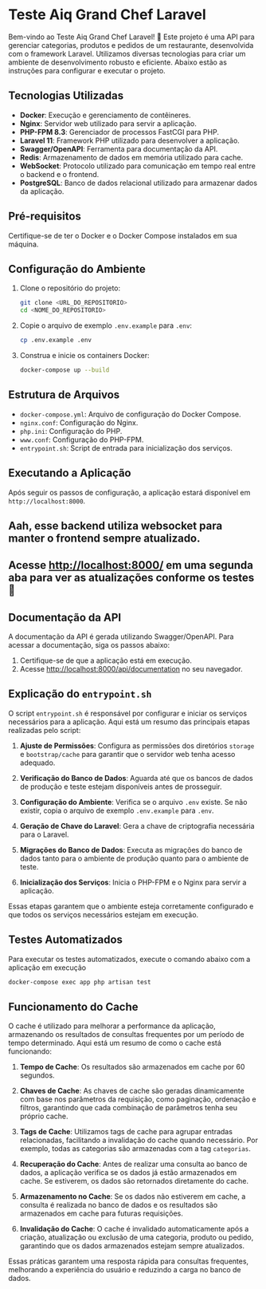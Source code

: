# Teste Aiq Grand Chef Laravel

Bem-vindo ao Teste Aiq Grand Chef Laravel! 🎉 Este projeto é uma API para gerenciar categorias, produtos e pedidos de um restaurante, desenvolvida com o framework Laravel. Utilizamos diversas tecnologias para criar um ambiente de desenvolvimento robusto e eficiente. Abaixo estão as instruções para configurar e executar o projeto.

## Tecnologias Utilizadas

- **Docker**: Execução e gerenciamento de contêineres.
- **Nginx**: Servidor web utilizado para servir a aplicação.
- **PHP-FPM 8.3**: Gerenciador de processos FastCGI para PHP.
- **Laravel 11**: Framework PHP utilizado para desenvolver a aplicação.
- **Swagger/OpenAPI**: Ferramenta para documentação da API.
- **Redis**: Armazenamento de dados em memória utilizado para cache.
- **WebSocket**: Protocolo utilizado para comunicação em tempo real entre o backend e o frontend.
- **PostgreSQL**: Banco de dados relacional utilizado para armazenar dados da aplicação.

## Pré-requisitos

Certifique-se de ter o Docker e o Docker Compose instalados em sua máquina.

## Configuração do Ambiente

1. Clone o repositório do projeto:

    ```sh
    git clone <URL_DO_REPOSITORIO>
    cd <NOME_DO_REPOSITORIO>
    ```

2. Copie o arquivo de exemplo `.env.example` para `.env`:

    ```sh
    cp .env.example .env
    ```

3. Construa e inicie os containers Docker:
    ```sh
    docker-compose up --build
    ```

## Estrutura de Arquivos

- `docker-compose.yml`: Arquivo de configuração do Docker Compose.
- `nginx.conf`: Configuração do Nginx.
- `php.ini`: Configuração do PHP.
- `www.conf`: Configuração do PHP-FPM.
- `entrypoint.sh`: Script de entrada para inicialização dos serviços.

## Executando a Aplicação

Após seguir os passos de configuração, a aplicação estará disponível em `http://localhost:8000`.

## Aah, esse backend utiliza websocket para manter o frontend sempre atualizado.
## Acesse [http://localhost:8000/](http://localhost:8000/) em uma segunda aba para ver as atualizações conforme os testes 💜

## Documentação da API

A documentação da API é gerada utilizando Swagger/OpenAPI. Para acessar a documentação, siga os passos abaixo:

1. Certifique-se de que a aplicação está em execução.
2. Acesse [http://localhost:8000/api/documentation](http://localhost:8000/api/documentation) no seu navegador.

## Explicação do `entrypoint.sh`

O script `entrypoint.sh` é responsável por configurar e iniciar os serviços necessários para a aplicação. Aqui está um resumo das principais etapas realizadas pelo script:

1. **Ajuste de Permissões**: Configura as permissões dos diretórios `storage` e `bootstrap/cache` para garantir que o servidor web tenha acesso adequado.

2. **Verificação do Banco de Dados**: Aguarda até que os bancos de dados de produção e teste estejam disponíveis antes de prosseguir.

3. **Configuração do Ambiente**: Verifica se o arquivo `.env` existe. Se não existir, copia o arquivo de exemplo `.env.example` para `.env`.

4. **Geração de Chave do Laravel**: Gera a chave de criptografia necessária para o Laravel.

5. **Migrações do Banco de Dados**: Executa as migrações do banco de dados tanto para o ambiente de produção quanto para o ambiente de teste.

6. **Inicialização dos Serviços**: Inicia o PHP-FPM e o Nginx para servir a aplicação.

Essas etapas garantem que o ambiente esteja corretamente configurado e que todos os serviços necessários estejam em execução.

## Testes Automatizados

Para executar os testes automatizados, execute o comando abaixo com a aplicação em execução

```sh
docker-compose exec app php artisan test
```

## Funcionamento do Cache

O cache é utilizado para melhorar a performance da aplicação, armazenando os resultados de consultas frequentes por um período de tempo determinado. Aqui está um resumo de como o cache está funcionando:

1. **Tempo de Cache**: Os resultados são armazenados em cache por 60 segundos.

2. **Chaves de Cache**: As chaves de cache são geradas dinamicamente com base nos parâmetros da requisição, como paginação, ordenação e filtros, garantindo que cada combinação de parâmetros tenha seu próprio cache.

3. **Tags de Cache**: Utilizamos tags de cache para agrupar entradas relacionadas, facilitando a invalidação do cache quando necessário. Por exemplo, todas as categorias são armazenadas com a tag `categorias`.

4. **Recuperação do Cache**: Antes de realizar uma consulta ao banco de dados, a aplicação verifica se os dados já estão armazenados em cache. Se estiverem, os dados são retornados diretamente do cache.

5. **Armazenamento no Cache**: Se os dados não estiverem em cache, a consulta é realizada no banco de dados e os resultados são armazenados em cache para futuras requisições.

6. **Invalidação do Cache**: O cache é invalidado automaticamente após a criação, atualização ou exclusão de uma categoria, produto ou pedido, garantindo que os dados armazenados estejam sempre atualizados.

Essas práticas garantem uma resposta rápida para consultas frequentes, melhorando a experiência do usuário e reduzindo a carga no banco de dados.